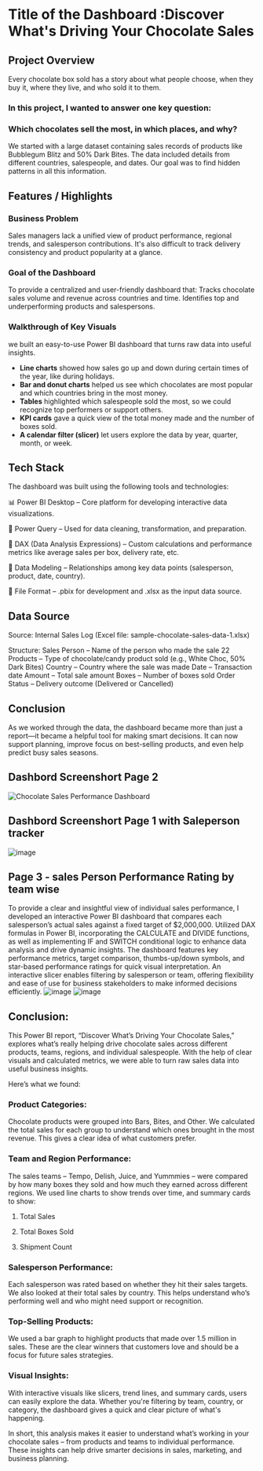 # Title of the Dashboard :Discover What's Driving Your Chocolate Sales

## Project Overview
Every chocolate box sold has a story about what people choose, when they buy it, where they live, and who sold it to them.

### In this project, I wanted to answer one key question:
### Which chocolates sell the most, in which places, and why?
We started with a large dataset containing sales records of products like Bubblegum Blitz and 50% Dark Bites. The data included details from different countries, salespeople, and dates. Our goal was to find hidden patterns in all this information.

## Features / Highlights
###  Business Problem
Sales managers lack a unified view of product performance, regional trends, and salesperson contributions. It's also difficult to track delivery consistency and product popularity at a glance.
### Goal of the Dashboard
To provide a centralized and user-friendly dashboard that:
Tracks chocolate sales volume and revenue across countries and time.
Identifies top and underperforming products and salespersons.
### Walkthrough of Key Visuals
we built an easy-to-use Power BI dashboard that turns raw data into useful insights.
 - **Line charts** showed how sales go up and down during certain times of the year, like during holidays.
 - **Bar  and donut charts** helped us see which chocolates are most popular and which countries bring in the most money.
 - **Tables** highlighted which salespeople sold the most, so we could recognize top performers or support others.
 - **KPI cards** gave a quick view of the total money made and the number of boxes sold.
 - **A calendar filter (slicer)** let users explore the data by year, quarter, month, or week.

## Tech Stack
The dashboard was built using the following tools and technologies:

📊 Power BI Desktop – Core platform for developing interactive data visualizations.

🧹 Power Query – Used for data cleaning, transformation, and preparation.

🧠 DAX (Data Analysis Expressions) – Custom calculations and performance metrics like average sales per box, delivery rate, etc.

🧩 Data Modeling – Relationships among key data points (salesperson, product, date, country).

📁 File Format – .pbix for development and .xlsx as the input data source.

## Data Source
Source: Internal Sales Log (Excel file: sample-chocolate-sales-data-1.xlsx)

Structure:
Sales Person – Name of the person who made the sale
22 Products – Type of chocolate/candy product sold (e.g., White Choc,  50% Dark Bites)
Country – Country where the sale was made
Date – Transaction date
Amount – Total sale amount
Boxes – Number of boxes sold
Order Status – Delivery outcome (Delivered or Cancelled)

## Conclusion
As we worked through the data, the dashboard became more than just a report—it became a helpful tool for making smart decisions. It can now support planning, improve focus on best-selling products, and even help predict busy sales seasons.

## Dashbord Screenshort Page 2
  
![Chocolate Sales Performance Dashboard](https://github.com/user-attachments/assets/362ec4e0-cb39-4c16-a408-3b05f1a4859b)
## Dashbord Screenshort Page 1 with Saleperson tracker
![image](https://github.com/user-attachments/assets/7d58a0cd-9263-4387-a95e-a610d3a0e17b)
## Page 3 - sales Person Performance Rating by team wise

To provide a clear and insightful view of individual sales performance, I developed an interactive Power BI dashboard that compares each salesperson’s actual sales against a fixed target of $2,000,000. Utilized DAX formulas in Power BI, incorporating the CALCULATE and DIVIDE functions, as well as implementing IF and SWITCH conditional logic to enhance data analysis and drive dynamic insights. The dashboard features key performance metrics, target comparison, thumbs-up/down symbols, and star-based performance ratings for quick visual interpretation. An interactive slicer enables filtering by salesperson or team, offering flexibility and ease of use for business stakeholders to make informed decisions efficiently.
![image](https://github.com/user-attachments/assets/750583f2-bd14-4498-8742-d6ff501c51e4)
![image](https://github.com/user-attachments/assets/9508e3b0-f688-46fe-be19-7d56589313fb)
## Conclusion:
This Power BI report, “Discover What’s Driving Your Chocolate Sales,” explores what’s really helping drive chocolate sales across different products, teams, regions, and individual salespeople. With the help of clear visuals and calculated metrics, we were able to turn raw sales data into useful business insights.

Here’s what we found:

### Product Categories:
Chocolate products were grouped into Bars, Bites, and Other. We calculated the total sales for each group to understand which ones brought in the most revenue. This gives a clear idea of what customers prefer.

### Team and Region Performance:
The sales teams – Tempo, Delish, Juice, and Yummmies – were compared by how many boxes they sold and how much they earned across different regions.
We used line charts to show trends over time, and summary cards to show:

1. Total Sales

2. Total Boxes Sold

3. Shipment Count

### Salesperson Performance:
Each salesperson was rated based on whether they hit their sales targets. We also looked at their total sales by country. This helps understand who’s performing well and who might need support or recognition.

### Top-Selling Products:
We used a bar graph to highlight products that made over 1.5 million in sales. These are the clear winners that customers love and should be a focus for future sales strategies.

### Visual Insights:
With interactive visuals like slicers, trend lines, and summary cards, users can easily explore the data. Whether you're filtering by team, country, or category, the dashboard gives a quick and clear picture of what's happening.

In short, this analysis makes it easier to understand what’s working in your chocolate sales – from products and teams to individual performance. These insights can help drive smarter decisions in sales, marketing, and business planning.




